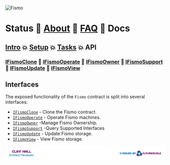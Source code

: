 ![Fismo](images/fismo-logo.png)
# Status 🧪 [About](about.md) 🧪 [FAQ](faq.md) 🧪 Docs

## [Intro](../intro.md) 💥 [Setup](../setup.md) 💥 [Tasks](../tasks.md) 💥 API

### [IFismoClone](IFismoClone.md) 🔬 [IFismoOperate](IFismoOperate.md) 🔬 [IFismoOwner](IFismoOwner.md) 🔬 [IFismoSupport](IFismoSupport.md) 🔬 [IFismoUpdate](IFismoUpdate.md) 🔬 [IFismoView](IFismoView.md)

## Interfaces
The exposed functionality of the `Fismo` contract is split into several interfaces: 
* [`IFismoClone`](IFismoClone.md) - Clone the Fismo contract.
* [`IFismoOperate`](IFismoOperate.md) - Operate Fismo machines.
* [`IFismoOwner`](IFismoOwner.md) -Manage Fismo Ownership.
* [`IFismoSupport`](IFismoSupport.md) -Query Supported Interfaces
* [`IFismoUpdate`](IFismoUpdate.md) - Update Fismo storage.
* [`IFismoView`](IFismoView.md) - View Fismo storage.

[![Created by Futurescale](../images/created-by.png)](https://futurescale.com)